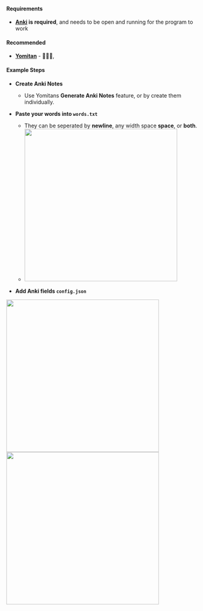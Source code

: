 #### Requirements 
- **[Anki](https://apps.ankiweb.net) is required**, and needs to be open and running for the program to work
#### Recommended 
- **[Yomitan](https://github.com/themoeway/yomitan)** - 🐐🐐🐐,
#### Example Steps
- **Create Anki Notes**
  - Use Yomitans **Generate Anki Notes** feature, or by create them individually.
- **Paste your words into `words.txt`**
  - They can be seperated by **newline**, any width space **space**, or **both**.
  - <img src="https://github.com/aramrw/anki_helper/assets/106574385/fe3ae868-f68c-47e3-a414-3b152f393d88" width="400" />

- **Add Anki fields `config.json`**
<p float="left"><img src="https://github.com/aramrw/anki_helper/assets/106574385/2882ad47-1bc5-47fa-b46c-dc72ac98d5c7" width="400" /><img src="https://github.com/aramrw/anki_helper/assets/106574385/b614c438-5076-443c-925c-68ba9137189a" width="400" /><p float="left">
